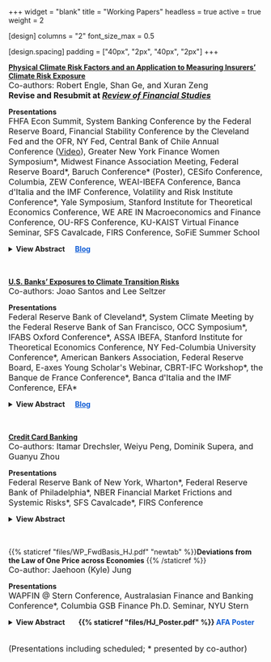 +++
widget = "blank"
title = "Working Papers"
headless = true
active = true
weight = 2

[design]
columns = "2"
font_size_max = 0.5

[design.spacing]
padding = ["40px", "2px", "40px", "2px"]
+++


[**Physical Climate Risk Factors and an Application to Measuring Insurers’ Climate Risk Exposure**](https://papers.ssrn.com/sol3/papers.cfm?abstract_id=4510592)  
<font size="3"> Co-authors: Robert Engle, Shan Ge, and Xuran Zeng </font>  
<font size="3"> **Revise and Resubmit at <i><u> Review of Financial Studies </u></i>** </font> 

<strong>Presentations </strong>    
<font size="3">
FHFA Econ Summit, System Banking Conference by the Federal Reserve Board, Financial Stability Conference by the Cleveland Fed and the OFR, NY Fed, Central Bank of Chile Annual Conference ([Video](https://www.youtube.com/watch?v=7D9j4a5iufo)), Greater New York Finance Women Symposium*, Midwest Finance Association Meeting, Federal Reserve Board*, Baruch Conference* (Poster), CESifo Conference, Columbia, ZEW Conference, WEAI-IBEFA Conference, Banca d'Italia and the IMF Conference, Volatility and Risk Institute Conference*, Yale Symposium, Stanford Institute for Theoretical Economics Conference, WE ARE IN Macroeconomics and Finance Conference, OU-RFS Conference, KU-KAIST Virtual Finance Seminar, SFS Cavalcade, FIRS Conference, SoFiE Summer School </font>

<details>
<summary><strong>View Abstract&nbsp;&nbsp;&nbsp;&nbsp;&nbsp;&nbsp;<a href="https://libertystreeteconomics.newyorkfed.org/2024/04/physical-climate-risk-and-insurers/" style="color: rgb(15, 92, 214);">Blog</a></strong></summary>  
We construct a novel physical risk factor by forming a portfolio of REITs, long on those with properties more exposed to climate risk and short on those less exposed. Combined with a transition risk factor, we assess the climate risk exposure of P&C and life insurance companies in the U.S. Insurers can be exposed to climate-related physical risk through their operations and transition risk through their $12 trillion of financial asset holdings. We estimate insurers’ dynamic physical and transition climate beta, i.e. their stock return sensitivity to the physical and transition risk factors. Validating our approach, we find that insurers with larger exposures to risky states have a higher sensitivity to physical risk, while insurers holding more brown assets have a higher sensitivity to transition risk. Using the estimated betas, we calculate the expected capital shortfall of insurers under various climate stress scenarios.
</details>  
<br/><br/> 


[**U.S. Banks’ Exposures to Climate Transition Risks**](https://papers.ssrn.com/sol3/papers.cfm?abstract_id=4411661)  
<font size="3"> Co-authors: Joao Santos and Lee Seltzer </font> 

<strong>Presentations </strong>  
<font size="3">
Federal Reserve Bank of Cleveland*, System Climate Meeting by the Federal Reserve Bank of San Francisco, OCC Symposium*, IFABS Oxford Conference*, ASSA IBEFA, Stanford Institute for Theoretical Economics Conference, NY Fed-Columbia University Conference*, American Bankers Association, Federal Reserve Board, E-axes Young Scholar's Webinar, CBRT-IFC Workshop*, the Banque de France Conference*, Banca d'Italia and the IMF Conference, EFA* </font>

<details>
<summary><strong>View Abstract&nbsp;&nbsp;&nbsp;&nbsp;&nbsp;&nbsp;<a href="https://libertystreeteconomics.newyorkfed.org/2023/07/how-exposed-are-u-s-banks-loan-portfolios-to-climate-transition-risks/" style="color: rgb(15, 92, 214);">Blog</a></strong></summary>
We propose a novel approach to estimate banks' credit exposures to transition risks using sectoral effects of climate policies from general equilibrium (GE) models. At worst, estimated exposures reach 14% of bank loan portfolio values. Average exposures drop below 2% after incorporating information on loan payoff structures. Emissions only explain 60% of the variation in our estimated exposure measure, suggesting that our measure captures aspects of transition risk unique to GE models. Consistent with managing their exposures to transition risk, banks joining the Net-Zero Alliance reduced their exposures compared to other banks, mainly by decreasing lending to the riskiest industries.
</details>  
<br/><br/>


[**Credit Card Banking**](https://papers.ssrn.com/sol3/papers.cfm?abstract_id=5169910)  
<font size="3"> Co-authors: Itamar Drechsler, Weiyu Peng, Dominik Supera, and Guanyu Zhou </font> 

<strong>Presentations </strong>  
<font size="3">
Federal Reserve Bank of New York, Wharton*, Federal Reserve Bank of Philadelphia*, NBER Financial Market Frictions and Systemic Risks*, SFS Cavalcade*, FIRS Conference 
</font> 

<details>
<summary><strong>View Abstract</a></strong></summary>
Credit card interest rates, the marginal cost of consumption for nearly half of households, currently average 23 percent, far exceeding the rates on any other major type of loan or bond. Why are these rates so high? To understand this, and the economics of credit card banking more generally, we analyze regulatory account-level data on 330 million monthly accounts, representing 90 percent of the US credit card market. Default rates are relatively high at around 5 percent, but explain only a fraction of cards’ rates. Non-interest expenses and rewards payments are more than offset by interchange and non-interest income. Operating expenses, such as marketing, are very large, and are used to generate pricing power. Deducting them, we find that credit card lending still earns a 6.8 percent return on assets (ROA), more than four times the banking sector’s ROA. Using the cross section of accounts by FICO score, we estimate that credit card rates price in a 5.3 percent default risk premium, which we show is comparable to the one in high-yield bonds. Adjusting for this, we estimate that card lending still earns a 1.17 percent to 1.44 percent “alpha” relative to the overall banking sector.
</details>  
<br/><br/>


{{% staticref "files/WP_FwdBasis_HJ.pdf" "newtab" %}}**Deviations from the Law of One Price across Economies** {{% /staticref %}}  
<font size="3"> Co-author: Jaehoon (Kyle) Jung </font>    

<strong>Presentations </strong>  
<font size="3">
  WAPFIN @ Stern Conference, Australasian Finance and Banking Conference*, Columbia GSB Finance Ph.D. Seminar, NYU Stern
</font>

<details>
<summary><strong>View Abstract &nbsp;&nbsp;&nbsp;&nbsp;&nbsp;&nbsp; {{% staticref "files/HJ_Poster.pdf" %}}<span style="color:rgb(15, 92, 214)"> AFA Poster</span></a></strong></summary>
 In a model with agents facing constraints heterogeneous across economies, we provide a novel explanation for an understudied yet economically significant deviation from the Law of One Price across FX forward markets. Specifically, we document a substantial divergence between the exchange rate for locally traded forward contracts and contracts with the same maturity traded outside the jurisdiction of countries during the global financial crisis, and that the magnitudes varied across currencies. The model predicts that (1) the basis increases with the shadow costs of constraints across time and increases with the country-specific FX position limits across countries;  (2) the shadow cost of each constraint non-linearly increases as the intermediary sector's relative performance declines below a threshold; and (3) higher shadow cost of the position limit predicts lower future excess return on local-currency denominated assets, as buying local assets relaxes the FX position limit constraint imposed on the intermediaries. We test the model predictions and find consistent evidence in countries with tight position limits. 
</details>
<br/><br/>  
<font size="3">
(Presentations including scheduled; * presented by co-author)
</font>
